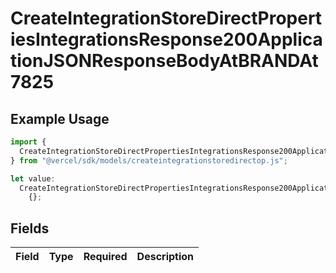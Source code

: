 # CreateIntegrationStoreDirectPropertiesIntegrationsResponse200ApplicationJSONResponseBodyAtBRANDAt7825

## Example Usage

```typescript
import {
  CreateIntegrationStoreDirectPropertiesIntegrationsResponse200ApplicationJSONResponseBodyAtBRANDAt7825,
} from "@vercel/sdk/models/createintegrationstoredirectop.js";

let value:
  CreateIntegrationStoreDirectPropertiesIntegrationsResponse200ApplicationJSONResponseBodyAtBRANDAt7825 =
    {};
```

## Fields

| Field       | Type        | Required    | Description |
| ----------- | ----------- | ----------- | ----------- |